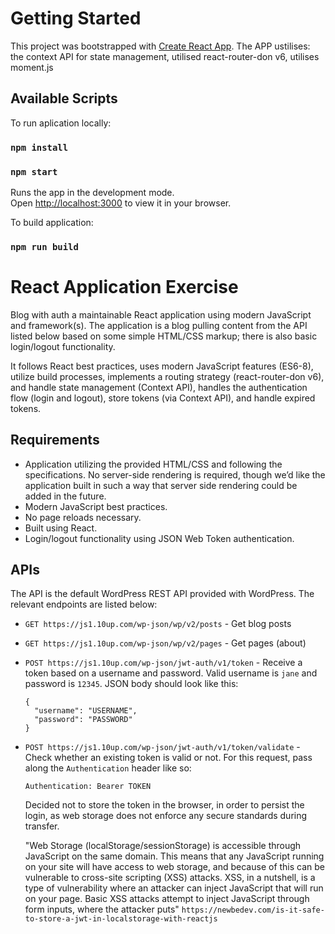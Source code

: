 # Getting Started 

This project was bootstrapped with [Create React App](https://github.com/facebook/create-react-app).
The APP ustilises: the context API for state management, utilised react-router-don v6, utilises moment.js


## Available Scripts

To run aplication locally:

### `npm install`



### `npm start`

Runs the app in the development mode.\
Open [http://localhost:3000](http://localhost:3000) to view it in your browser.

To build application:

### `npm run build`


# React Application Exercise

Blog with auth a maintainable React application using modern JavaScript and framework(s). The application is a blog pulling content from the API listed below based on some simple HTML/CSS markup; there is also basic login/logout functionality. 

It follows React best practices, uses modern JavaScript features (ES6-8), utilize build processes, implements a routing strategy (react-router-don v6), and handle state management (Context API), handles the authentication flow (login and logout), store tokens (via Context API), and handle expired tokens.

## Requirements

* Application utilizing the provided HTML/CSS and following the specifications. No server-side rendering is required, though we’d like the application built in such a way that server side rendering could be added in the future.
* Modern JavaScript best practices.
* No page reloads necessary.
* Built using React.
* Login/logout functionality using JSON Web Token authentication.

## APIs

The API is the default WordPress REST API provided with WordPress. The relevant endpoints are listed below:

* `GET https://js1.10up.com/wp-json/wp/v2/posts` - Get blog posts
* `GET https://js1.10up.com/wp-json/wp/v2/pages` - Get pages (about)
* `POST https://js1.10up.com/wp-json/jwt-auth/v1/token` - Receive a token based on a username and password. Valid username is `jane` and password is `12345`. JSON body should look like this:
  ```
  {
    "username": "USERNAME",
    "password": "PASSWORD"
  }
  ```
* `POST https://js1.10up.com/wp-json/jwt-auth/v1/token/validate` - Check whether an existing token is valid or not. For this request, pass along the `Authentication` header like so:
  ```
  Authentication: Bearer TOKEN
  ```

  Decided not to store the token in the browser, in order to persist the login, as web storage does not enforce any secure standards during transfer. 

  "Web Storage (localStorage/sessionStorage) is accessible through JavaScript on the same domain. This means that any JavaScript running on your site will have access to web storage, and because of this can be vulnerable to cross-site scripting (XSS) attacks. XSS, in a nutshell, is a type of vulnerability where an attacker can inject JavaScript that will run on your page. Basic XSS attacks attempt to inject JavaScript through form inputs, where the attacker puts" `https://newbedev.com/is-it-safe-to-store-a-jwt-in-localstorage-with-reactjs`